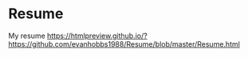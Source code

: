 # Resume
My resume
https://htmlpreview.github.io/?https://github.com/evanhobbs1988/Resume/blob/master/Resume.html
